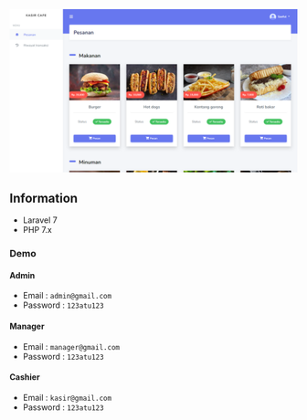 ![result](https://github.com/saefulbarkah/kasir-cafe/blob/main/_DOCS/kasir-homepage.png?raw=true)

## Information

-   Laravel 7
-   PHP 7.x

### Demo

#### Admin

-   Email : `admin@gmail.com`
-   Password : `123atu123`

#### Manager

-   Email : `manager@gmail.com`
-   Password : `123atu123`

#### Cashier

-   Email : `kasir@gmail.com`
-   Password : `123atu123`
